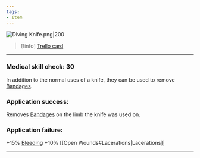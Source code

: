 ```yaml
---
tags:
- Item
---
```


![Diving Knife.png\|200](/Items/Diving%20Knife%20-%20Attachments/6718845db30472d958dd7e27.png)

> [!info] [Trello card](https://trello.com/c/copwCkOR/171-diving-knife)

---

### Medical skill check: 30

In addition to the normal uses of a knife, they can be used to remove [Bandages](Bandages.md).

### Application success:

Removes [Bandages](Bandages.md) on the limb the knife was used on.

### Application failure:

\+15% [Bleeding](../Any%20bodypart/Bleeding.md)
\+10% [[Open Wounds#Lacerations|Lacerations]]

---

